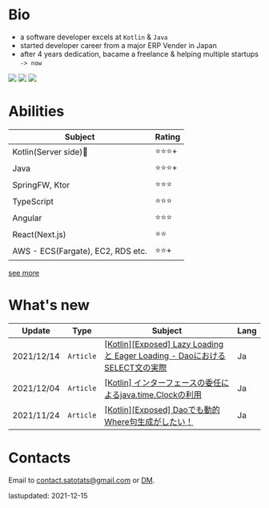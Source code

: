 # Bio
- a software developer excels at `Kotlin` & `Java`
- started developer career from a major ERP Vender in Japan
- after 4 years dedication, bacame a freelance & helping multiple startups `-> now`  

[![](https://img.shields.io/badge/-Twitter-blue)](https://twitter.com/4_5tatami)
[![](https://img.shields.io/badge/-Qiita-brightgreen)](https://qiita.com/sato_tats)
[![](https://img.shields.io/badge/-GitHub-lightgray)](https://github.com/satotats)

# Abilities
|Subject|Rating|
|---|---|
|Kotlin(Server side)🎉|⭐⭐⭐+|
|Java|⭐⭐⭐+|    
|SpringFW, Ktor|⭐⭐⭐|
|TypeScript|⭐⭐⭐|
|Angular|⭐⭐⭐|
|React(Next.js)|⭐⭐|
|AWS - ECS(Fargate), EC2, RDS etc.|⭐⭐+|
[see more](https://github.com/satotats/satotats/tree/master/abilities)

# What's new 
|Update|Type|Subject|Lang|
|---|---|---|---|
|2021/12/14|`Article`|[[Kotlin][Exposed] Lazy Loading と Eager Loading - DaoにおけるSELECT文の実際](https://qiita.com/sato_tats/items/6ef8c220eedb32a42695)|Ja|
|2021/12/04|`Article`|[[Kotlin] インターフェースの委任によるjava.time.Clockの利用](https://qiita.com/sato_tats/items/8b8612897c63c19964c2)|Ja|
|2021/11/24|`Article`|[[Kotlin][Exposed] Daoでも動的Where句生成がしたい！](https://qiita.com/sato_tats/items/b47c2f8ec834c28c620b)|Ja|

# Contacts
Email to contact.satotats@gmail.com or [DM](https://twitter.com/4_5tatami).

lastupdated: 2021-12-15
